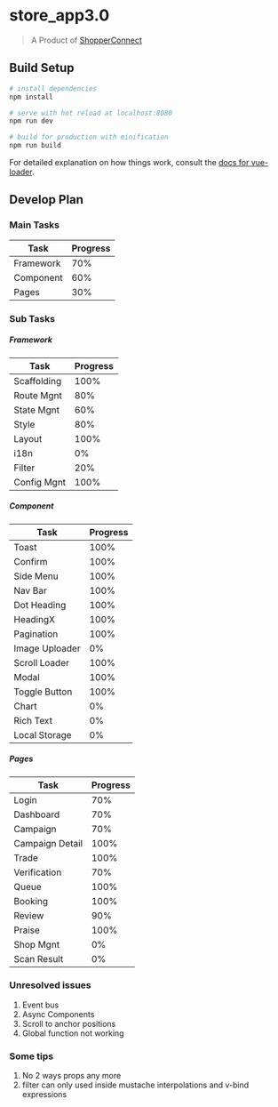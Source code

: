 # store_app3.0

> A Product of [ShopperConnect](https://sc.smartac.co/)

## Build Setup

``` bash
# install dependencies
npm install

# serve with hot reload at localhost:8080
npm run dev

# build for production with minification
npm run build
```

For detailed explanation on how things work, consult the [docs for vue-loader](http://vuejs.github.io/vue-loader).

## Develop Plan

### Main Tasks

 |Task|Progress|
 |----|--------|
 |Framework| 70%|
 |Component| 60%|
 |Pages| 30%|


### Sub Tasks

##### Framework

|Task|Progress|
|----|--------|
|Scaffolding| 100%|
|Route Mgnt| 80%|
|State Mgnt| 60%|
|Style| 80%|
|Layout| 100%|
|i18n| 0%|
|Filter| 20%|
|Config Mgnt| 100%|

##### Component
|Task|Progress|
|----|--------|
|Toast| 100%|
|Confirm| 100%|
|Side Menu| 100%|
|Nav Bar| 100%|
|Dot Heading| 100%|
|HeadingX| 100%|
|Pagination| 100%|
|Image Uploader| 0%|
|Scroll Loader| 100%|
|Modal| 100%|
|Toggle Button| 100%|
|Chart| 0%|
|Rich Text| 0%|
|Local Storage| 0%|

##### Pages
|Task|Progress|
|----|--------|
|Login| 70%|
|Dashboard| 70%|
|Campaign| 70%|
|Campaign Detail| 100%|
|Trade| 100%|
|Verification| 70%|
|Queue| 100%|
|Booking| 100%|
|Review| 90%|
|Praise| 100%|
|Shop Mgnt| 0%|
|Scan Result| 0%|

### Unresolved issues
1. Event bus
2. Async Components
3. Scroll to anchor positions
4. Global function not working

### Some tips
1. No 2 ways props any more
2. filter can only used inside mustache interpolations and v-bind expressions
